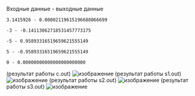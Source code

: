 Входные данные - выходные данные

    3.1415926 - 0.00002119615196688066699

    -3 - -0.14113062718531457773175

    -5 - 0.95893316519659621555149

    5 - -0.95893316519659621555149

    0 - 0.00000000000000000000000

(результат работы c.out)
![изображение](https://user-images.githubusercontent.com/61345502/202898993-178585cf-8944-4bb6-8bf0-2597c722ec73.png)
(результат работы s1.out)
![изображение](https://user-images.githubusercontent.com/61345502/202899265-b309fb08-2904-43fd-8ff8-2d2fc3131451.png)
(результат работы s2.out)
![изображение](https://user-images.githubusercontent.com/61345502/202902077-8820c20b-96fc-48f3-86d6-900905a6f77d.png)
(результат работы s3.out)
![изображение](https://user-images.githubusercontent.com/61345502/202903280-cefaea5b-3f84-493d-abc1-b87230f0fa99.png)
